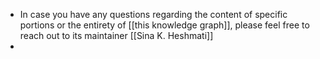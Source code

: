 - In case you have any questions regarding the content of specific portions or the entirety of [[this knowledge graph]], please feel free to reach out to its maintainer [[Sina K. Heshmati]]
-